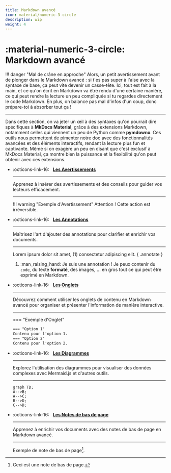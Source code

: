 ```yaml
---
title: Markdown avancé
icon: material/numeric-3-circle
description: wip
weight: 4
---
```


# :material-numeric-3-circle: Markdown avancé

!!! danger "Mal de crâne en approche"
    Alors, un petit avertissement avant de plonger dans le Markdown avancé : si t'es pas super à l'aise avec la syntaxe de base, ça peut vite devenir un casse-tête. Ici, tout est fait à la main, et ce qu'on écrit en Markdown va être rendu d'une certaine manière, ce qui peut rendre la lecture un peu compliquée si tu regardes directement le code Markdown. En plus, on balance pas mal d'infos d'un coup, donc prépare-toi à absorber tout ça !

---

Dans cette section, on va jeter un œil à des syntaxes qu'on pourrait dire spécifiques à **MkDocs Material**, grâce à des extensions Markdown, notamment celles qui viennent un peu de Python comme **pymdownx**. Ces outils nous permettent de pimenter notre doc avec des fonctionnalités avancées et des éléments interactifs, rendant la lecture plus fun et captivante. Même si on exagère un peu en disant que c'est exclusif à MkDocs Material, ça montre bien la puissance et la flexibilité qu'on peut obtenir avec ces extensions.

<div class="grid cards" markdown>

-   :octicons-link-16: &nbsp; __[Les Avertissements](avertissements.md)__

    ---

    Apprenez à insérer des avertissements et des conseils pour guider vos lecteurs efficacement.

    ---
    
    !!! warning "Exemple d'Avertissement"
        Attention ! Cette action est irréversible.

-   :octicons-link-16: &nbsp; __[Les Annotations](annotations.md)__

    ---

    Maîtrisez l'art d'ajouter des annotations pour clarifier et enrichir vos documents.

    ---
    
    Lorem ipsum dolor sit amet, (1) consectetur adipiscing elit.
    { .annotate }

    1.  :man_raising_hand: Je suis une annotation ! Je peux contenir du `code`, du texte __formaté__, des images, ... en gros tout ce qui peut être exprimé en Markdown.


-   :octicons-link-16: &nbsp; __[Les Onglets](onglets.md)__

    ---

    Découvrez comment utiliser les onglets de contenu en Markdown avancé pour organiser et présenter l'information de manière interactive.

    ---
    
    === "Exemple d'Onglet"
    ``` markdown
    === "Option 1"
    Contenu pour l'option 1.
    === "Option 2"
    Contenu pour l'option 2.
    ```

-   :octicons-link-16: &nbsp; __[Les Diagrammes](diagrammes.md)__

    ---

    Explorez l'utilisation des diagrammes pour visualiser des données complexes avec Mermaid.js et d'autres outils.
    
    ---

    ``` mermaid
    graph TD;
    A-->B;
    A-->C;
    B-->D;
    C-->D;
    ```

-   :octicons-link-16: &nbsp; __[Les Notes de bas de page](notes_de_bas_de_page.md)__

    ---

    Apprenez à enrichir vos documents avec des notes de bas de page en Markdown avancé.

    ---
    
    Exemple de note de bas de page[^1].

    [^1]: Ceci est une note de bas de page.

</div>
